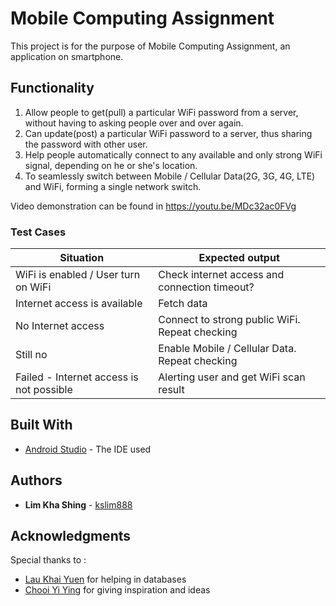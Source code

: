 # Mobile Computing Assignment
This project is for the purpose of Mobile Computing Assignment, an application on smartphone.

## Functionality
1. Allow people to get(pull) a particular WiFi password from a server, without having to asking people over and over again.
2. Can update(post) a particular WiFi password to a server, thus sharing the password with other user.
3. Help people automatically connect to any available and only strong WiFi signal, depending on he or she's location.
4. To seamlessly switch between Mobile / Cellular Data(2G, 3G, 4G, LTE) and WiFi, forming a single network switch.

Video demonstration can be found in https://youtu.be/MDc32ac0FVg

### Test Cases
Situation | Expected output
------------ | -------------
WiFi is enabled / User turn on WiFi | Check internet access and connection timeout?
Internet access is available | Fetch data
No Internet access | Connect to strong public WiFi. Repeat checking
Still no | Enable Mobile / Cellular Data. Repeat checking
Failed - Internet access is not possible | Alerting user and get WiFi scan result

## Built With
* [Android Studio](https://developer.android.com/studio/index.html) - The IDE used

## Authors
* **Lim Kha Shing** - [kslim888](https://www.linkedin.com/in/lim-kha-shing-836a24120/)

## Acknowledgments
Special thanks to :
* [Lau Khai Yuen](https://lkyyuen.com/) for helping in databases
* [Chooi Yi Ying](https://www.facebook.com/Yying.1008) for giving inspiration and ideas
